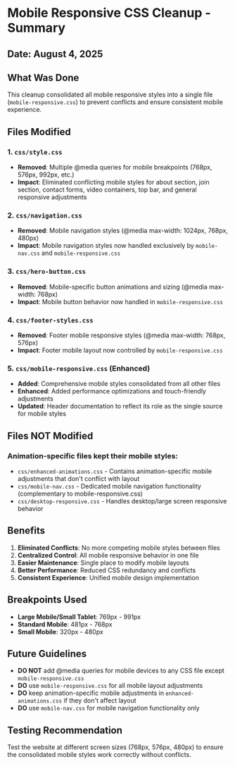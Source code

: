 # Mobile Responsive CSS Cleanup - Summary

## Date: August 4, 2025

## What Was Done

This cleanup consolidated all mobile responsive styles into a single file (`mobile-responsive.css`) to prevent conflicts and ensure consistent mobile experience.

## Files Modified

### 1. `css/style.css`
- **Removed**: Multiple @media queries for mobile breakpoints (768px, 576px, 992px, etc.)
- **Impact**: Eliminated conflicting mobile styles for about section, join section, contact forms, video containers, top bar, and general responsive adjustments

### 2. `css/navigation.css`
- **Removed**: Mobile navigation styles (@media max-width: 1024px, 768px, 480px)
- **Impact**: Mobile navigation styles now handled exclusively by `mobile-nav.css` and `mobile-responsive.css`

### 3. `css/hero-button.css`
- **Removed**: Mobile-specific button animations and sizing (@media max-width: 768px)
- **Impact**: Mobile button behavior now handled in `mobile-responsive.css`

### 4. `css/footer-styles.css`
- **Removed**: Footer mobile responsive styles (@media max-width: 768px, 576px)
- **Impact**: Footer mobile layout now controlled by `mobile-responsive.css`

### 5. `css/mobile-responsive.css` (Enhanced)
- **Added**: Comprehensive mobile styles consolidated from all other files
- **Enhanced**: Added performance optimizations and touch-friendly adjustments
- **Updated**: Header documentation to reflect its role as the single source for mobile styles

## Files NOT Modified

### Animation-specific files kept their mobile styles:
- `css/enhanced-animations.css` - Contains animation-specific mobile adjustments that don't conflict with layout
- `css/mobile-nav.css` - Dedicated mobile navigation functionality (complementary to mobile-responsive.css)
- `css/desktop-responsive.css` - Handles desktop/large screen responsive behavior

## Benefits

1. **Eliminated Conflicts**: No more competing mobile styles between files
2. **Centralized Control**: All mobile responsive behavior in one file
3. **Easier Maintenance**: Single place to modify mobile layouts
4. **Better Performance**: Reduced CSS redundancy and conflicts
5. **Consistent Experience**: Unified mobile design implementation

## Breakpoints Used

- **Large Mobile/Small Tablet**: 769px - 991px
- **Standard Mobile**: 481px - 768px  
- **Small Mobile**: 320px - 480px

## Future Guidelines

- **DO NOT** add @media queries for mobile devices to any CSS file except `mobile-responsive.css`
- **DO** use `mobile-responsive.css` for all mobile layout adjustments
- **DO** keep animation-specific mobile adjustments in `enhanced-animations.css` if they don't affect layout
- **DO** use `mobile-nav.css` for mobile navigation functionality only

## Testing Recommendation

Test the website at different screen sizes (768px, 576px, 480px) to ensure the consolidated mobile styles work correctly without conflicts.
